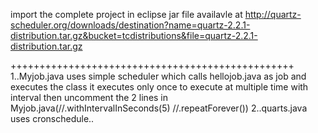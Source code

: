 
import the complete project in eclipse jar file availavle at http://quartz-scheduler.org/downloads/destination?name=quartz-2.2.1-distribution.tar.gz&bucket=tcdistributions&file=quartz-2.2.1-distribution.tar.gz

+++++++++++++++++++++++++++++++++++++++++++++++++
1..Myjob.java uses simple scheduler which calls hellojob.java as job and executes the class 
    it executes only once 
    to execute at multiple time with interval then uncomment the 2 lines in Myjob.java(//.withIntervalInSeconds(5)
						//.repeatForever())
2..quarts.java uses cronschedule..
